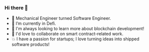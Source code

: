 ### Hi there 👋

- 🦾 Mechanical Engineer turned Software Engineer.
- 🔭 I’m currently in Defi.
- 🌱 I'm always looking to learn more about blockchain development!
- 👯 I'd love to collaborate on smart contract-related work.
- 💥 I have a passion for startups; I love turning ideas into shipped software products!
